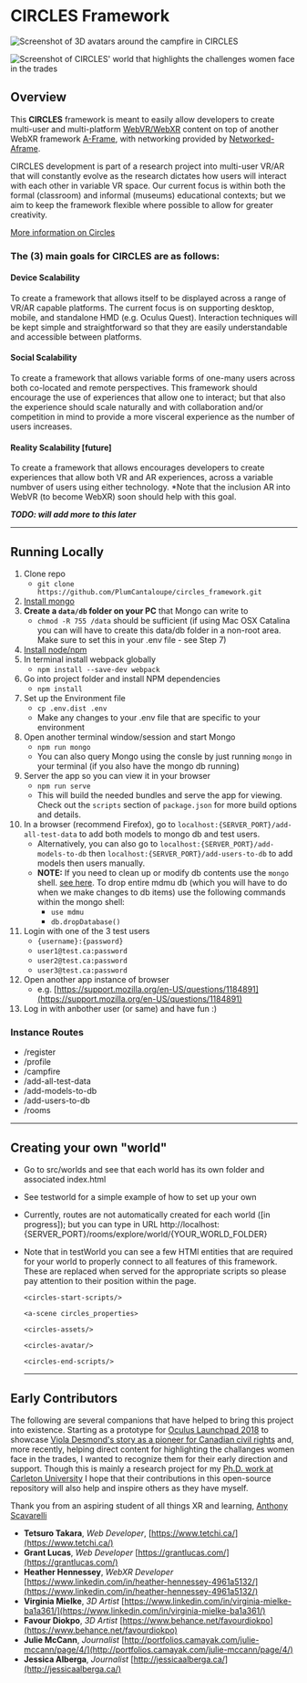 # CIRCLES Framework

![Screenshot of 3D avatars around the campfire in CIRCLES](https://github.com/PlumCantaloupe/circlesxr/blob/master/node_server/public/global/images/Circles_MultiPlatform.jpg?raw=true)

![Screenshot of CIRCLES' world that highlights the challenges women face in the trades](https://github.com/PlumCantaloupe/circlesxr/blob/master/node_server/public/global/images/Circles_WomenInTrades.jpg?raw=true)

## Overview

This **CIRCLES** framework is meant to easily allow
developers to create multi-user and multi-platform
[WebVR/WebXR](https://webvr.info) content on top of another WebXR framework
[A-Frame](https://aframe.io), with networking provided by [Networked-Aframe](https://github.com/networked-aframe/networked-aframe).

CIRCLES development is part of a research project into multi-user VR/AR that will
constantly evolve as the research dictates how users will interact with each
other in variable VR space. Our current focus is within both the formal (classroom) and
informal (museums) educational contexts; but we  aim to keep the framework flexible where possible to allow for greater creativity.

[More information on Circles](http://portfolio.anthony-scavarelli.com/portfolio/circles-webvr-education-platform/)

### The (3) main goals for **CIRCLES** are as follows:

#### Device Scalability

To create a framework that allows itself to be displayed across a range of VR/AR
capable platforms. The current focus is on supporting desktop, mobile, and standalone HMD (e.g. Oculus Quest). Interaction techniques will be kept simple and straightforward so that they are easily understandable and accessible between platforms.

#### Social Scalability

To create a framework that allows variable forms of one-many users across both
co-located and remote perspectives. This framework should encourage the use of
experiences that allow one to interact; but that also the experience should
scale naturally and with collaboration and/or competition in mind to provide a
more visceral experience as the number of users increases.

#### Reality Scalability [future]

To create a framework that allows encourages developers to create experiences
that allow both VR and AR experiences, across a variable numbver of users using
either technology. *Note that the inclusion AR into WebVR (to become WebXR) soon
should help with this goal.

___TODO: will add more to this later___

----------------

## Running Locally

1. Clone repo
    - `git clone https://github.com/PlumCantaloupe/circles_framework.git`
1. [Install mongo](https://docs.mongodb.com/manual/installation/)
1. **Create a `data/db` folder on your PC** that Mongo can write to
    - `chmod -R 755 /data` should be sufficient (if using Mac OSX Catalina you can will have to create this data/db folder in a non-root area. Make sure to set this in your .env file - see Step 7)
1. [Install node/npm](https://nodejs.org/en/download/)
1. In terminal install webpack globally
    - `npm install --save-dev webpack`
1. Go into project folder and install NPM dependencies
    - `npm install`
1. Set up the Environment file
    - `cp .env.dist .env`
    - Make any changes to your .env file that are specific to your environment
1. Open another terminal window/session and start Mongo
    - `npm run mongo`
    - You can also query Mongo using the consle by just running `mongo` in your
      terminal (if you also have the mongo db running)
1. Server the app so you can view it in your browser
    - `npm run serve`
    - This will build the needed bundles and serve the app for viewing. Check
      out the `scripts` section of `package.json` for more build options and
      details.
1. In a browser (recommend Firefox), go to `localhost:{SERVER_PORT}/add-all-test-data` to add both models to mongo db and test users.
    - Alternatively, you can also go to `localhost:{SERVER_PORT}/add-models-to-db` then `localhost:{SERVER_PORT}/add-users-to-db` to add models then users manually.
    - **NOTE:** If you need to clean up or modify db contents use the `mongo` shell. [see here](https://docs.mongodb.com/manual/reference/mongo-shell/). To drop entire mdmu db (which you will have to do when we make changes to db items) use the following commands within the mongo shell:
        - `use mdmu`
        - `db.dropDatabase()`
1. Login with one of the 3 test users
    - `{username}:{password}`
    - `user1@test.ca:password`
    - `user2@test.ca:password`
    - `user3@test.ca:password`
1. Open another app instance of browser
    - e.g. [https://support.mozilla.org/en-US/questions/1184891](https://support.mozilla.org/en-US/questions/1184891)
1. Log in with anbother user (or same) and have fun :)

### Instance Routes

- /register
- /profile
- /campfire
- /add-all-test-data
- /add-models-to-db
- /add-users-to-db
- /rooms

----------------

## Creating your own "world"

- Go to src/worlds and see that each world has its own folder and associated index.html
- See testworld for a simple example of how to set up your own
- Currently, routes are not automatically created for each world ([in progress]); but you can type in URL http://localhost:{SERVER_PORT}/rooms/explore/world/{YOUR_WORLD_FOLDER}
- Note that in testWorld you can see a few HTMl entities that are required for your world to properly connect to all features of this framework. These are replaced when served for the appropriate scripts so please pay attention to their position within the page.
  ```  
  <circles-start-scripts/>

  <a-scene circles_properties>

  <circles-assets/>

  <circles-avatar/>

  <circles-end-scripts/>
  ```
  
  ----------------

## Early Contributors

The following are several companions that have helped to bring this project into existence. Starting as a prototype for [Oculus Launchpad 2018](https://developer.oculus.com/launch-pad/) to showcase [Viola Desmond's story as a pioneer for Canadian civil rights](https://humanrights.ca/story/one-womans-resistance) and, more recently, helping direct content for highlighting the challanges women face in the trades, I wanted to recognize them for their early direction and support. Though this is mainly a research project for my [Ph.D. work at Carleton University](https://carleton.ca/engineering-design/story/giving-new-life-to-a-canadian-legend/) I hope that their contributions in this open-source repository will also help and inspire others as they have myself.

Thank you from an aspiring student of all things XR and learning, [Anthony Scavarelli](http://portfolio.anthony-scavarelli.com/)

- **Tetsuro Takara**, *Web Developer*, [https://www.tetchi.ca/](https://www.tetchi.ca/)
- **Grant Lucas**, *Web Developer* [https://grantlucas.com/](https://grantlucas.com/)
- **Heather Hennessey**, *WebXR Developer* [https://www.linkedin.com/in/heather-hennessey-4961a5132/](https://www.linkedin.com/in/heather-hennessey-4961a5132/)
- **Virginia Mielke**, *3D Artist* [https://www.linkedin.com/in/virginia-mielke-ba1a361/](https://www.linkedin.com/in/virginia-mielke-ba1a361/)
- **Favour Diokpo**, *3D Artist* [https://www.behance.net/favourdiokpo](https://www.behance.net/favourdiokpo)
- **Julie McCann**, *Journalist* [http://portfolios.camayak.com/julie-mccann/page/4/](http://portfolios.camayak.com/julie-mccann/page/4/)
- **Jessica Alberga**, *Journalist* [http://jessicaalberga.ca/](http://jessicaalberga.ca/)
